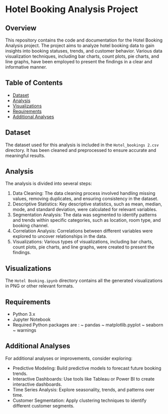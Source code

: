 # Hotel Booking Analysis Project

## Overview
This repository contains the code and documentation for the Hotel Booking Analysis project. The project aims to analyze hotel booking data to gain insights into booking statuses, trends, and customer behavior. Various data visualization techniques, including bar charts, count plots, pie charts, and line graphs, have been employed to present the findings in a clear and informative manner.

## Table of Contents
- [Dataset](#dataset)
- [Analysis](#analysis)
- [Visualizations](#visualizations)
- [Requirements](#requirements)
- [Additional Analyses](#additional-analyses)


## Dataset
The dataset used for this analysis is included in the `Hotel_bookings 2.csv` directory. It has been cleaned and preprocessed to ensure accurate and meaningful results.

## Analysis
The analysis is divided into several steps:
1. Data Cleaning: The data cleaning process involved handling missing values, removing duplicates, and ensuring consistency in the dataset.
2. Descriptive Statistics: Key descriptive statistics, such as mean, median, mode, and standard deviation, were calculated for relevant variables.
3. Segmentation Analysis: The data was segmented to identify patterns and trends within specific categories, such as location, room type, and booking channel.
4. Correlation Analysis: Correlations between different variables were explored to uncover relationships in the data.
5. Visualizations: Various types of visualizations, including bar charts, count plots, pie charts, and line graphs, were created to present the findings.

## Visualizations
The `Hotel Booking.ipynb` directory contains all the generated visualizations in PNG or other relevant formats.

## Requirements
- Python 3.x
- Jupyter Notebook
- Required Python packages are :
  ~  pandas
  ~ matplotlib.pyplot
  ~ seaborn
  ~ warnings

## Additional Analyses
For additional analyses or improvements, consider exploring:
- Predictive Modeling: Build predictive models to forecast future booking trends.
- Interactive Dashboards: Use tools like Tableau or Power BI to create interactive dashboards.
- Time Series Analysis: Explore seasonality, trends, and patterns over time.
- Customer Segmentation: Apply clustering techniques to identify different customer segments.





